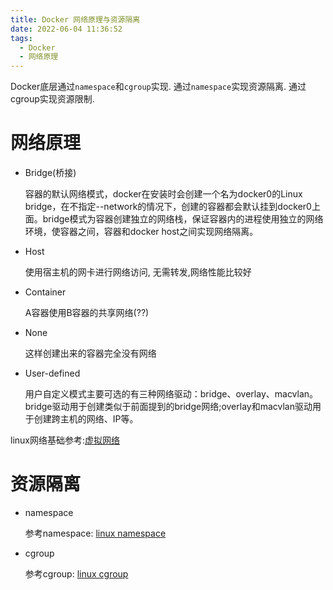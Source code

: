 ```yaml
---
title: Docker 网络原理与资源隔离
date: 2022-06-04 11:36:52
tags:
  - Docker
  - 网络原理
---
```


Docker底层通过`namespace`和`cgroup`实现. 通过`namespace`实现资源隔离. 通过cgroup实现资源限制.

<!--more-->

# 网络原理

- Bridge(桥接)

  容器的默认网络模式，docker在安装时会创建一个名为docker0的Linux bridge，在不指定--network的情况下，创建的容器都会默认挂到docker0上面。bridge模式为容器创建独立的网络栈，保证容器内的进程使用独立的网络环境，使容器之间，容器和docker host之间实现网络隔离。

- Host

  使用宿主机的网卡进行网络访问, 无需转发,网络性能比较好

- Container

  A容器使用B容器的共享网络(??)

- None

  这样创建出来的容器完全没有网络

- User-defined

  用户自定义模式主要可选的有三种网络驱动：bridge、overlay、macvlan。bridge驱动用于创建类似于前面提到的bridge网络;overlay和macvlan驱动用于创建跨主机的网络、IP等。  

linux网络基础参考:[虚拟网络](https://www.cnblogs.com/jmilkfan-fanguiju/p/12789756.html)

# 资源隔离

- namespace

  参考namespace: [linux namespace](https://www.cnblogs.com/sparkdev/p/9365405.html)

- cgroup

  参考cgroup: [linux cgroup](https://tech.meituan.com/2015/03/31/cgroups.html)
